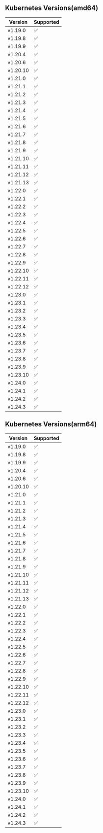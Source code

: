 ## Kubernetes Versions(amd64)
| Version  | Supported          |
|----------|--------------------|
| v1.19.0  | :white_check_mark: |
| v1.19.8  | :white_check_mark: |
| v1.19.9  | :white_check_mark: |
| v1.20.4  | :white_check_mark: |
| v1.20.6  | :white_check_mark: |
| v1.20.10 | :white_check_mark: |
| v1.21.0  | :white_check_mark: |
| v1.21.1  | :white_check_mark: |
| v1.21.2  | :white_check_mark: |
| v1.21.3  | :white_check_mark: |
| v1.21.4  | :white_check_mark: |
| v1.21.5  | :white_check_mark: |
| v1.21.6  | :white_check_mark: |
| v1.21.7  | :white_check_mark: |
| v1.21.8  | :white_check_mark: |
| v1.21.9  | :white_check_mark: |
| v1.21.10 | :white_check_mark: |
| v1.21.11 | :white_check_mark: |
| v1.21.12 | :white_check_mark: |
| v1.21.13 | :white_check_mark: |
| v1.22.0  | :white_check_mark: |
| v1.22.1  | :white_check_mark: |
| v1.22.2  | :white_check_mark: |
| v1.22.3  | :white_check_mark: |
| v1.22.4  | :white_check_mark: |
| v1.22.5  | :white_check_mark: |
| v1.22.6  | :white_check_mark: |
| v1.22.7  | :white_check_mark: |
| v1.22.8  | :white_check_mark: |
| v1.22.9  | :white_check_mark: |
| v1.22.10 | :white_check_mark: |
| v1.22.11 | :white_check_mark: |
| v1.22.12 | :white_check_mark: |
| v1.23.0  | :white_check_mark: |
| v1.23.1  | :white_check_mark: |
| v1.23.2  | :white_check_mark: |
| v1.23.3  | :white_check_mark: |
| v1.23.4  | :white_check_mark: |
| v1.23.5  | :white_check_mark: |
| v1.23.6  | :white_check_mark: |
| v1.23.7  | :white_check_mark: |
| v1.23.8  | :white_check_mark: |
| v1.23.9  | :white_check_mark: |
| v1.23.10 | :white_check_mark: |
| v1.24.0  | :white_check_mark: |
| v1.24.1  | :white_check_mark: |
| v1.24.2  | :white_check_mark: |
| v1.24.3  | :white_check_mark: |

## Kubernetes Versions(arm64)
| Version  | Supported          |
|----------|--------------------|
| v1.19.0  | :white_check_mark: |
| v1.19.8  | :white_check_mark: |
| v1.19.9  | :white_check_mark: |
| v1.20.4  | :white_check_mark: |
| v1.20.6  | :white_check_mark: |
| v1.20.10 | :white_check_mark: |
| v1.21.0  | :white_check_mark: |
| v1.21.1  | :white_check_mark: |
| v1.21.2  | :white_check_mark: |
| v1.21.3  | :white_check_mark: |
| v1.21.4  | :white_check_mark: |
| v1.21.5  | :white_check_mark: |
| v1.21.6  | :white_check_mark: |
| v1.21.7  | :white_check_mark: |
| v1.21.8  | :white_check_mark: |
| v1.21.9  | :white_check_mark: |
| v1.21.10 | :white_check_mark: |
| v1.21.11 | :white_check_mark: |
| v1.21.12 | :white_check_mark: |
| v1.21.13 | :white_check_mark: |
| v1.22.0  | :white_check_mark: |
| v1.22.1  | :white_check_mark: |
| v1.22.2  | :white_check_mark: |
| v1.22.3  | :white_check_mark: |
| v1.22.4  | :white_check_mark: |
| v1.22.5  | :white_check_mark: |
| v1.22.6  | :white_check_mark: |
| v1.22.7  | :white_check_mark: |
| v1.22.8  | :white_check_mark: |
| v1.22.9  | :white_check_mark: |
| v1.22.10 | :white_check_mark: |
| v1.22.11 | :white_check_mark: |
| v1.22.12 | :white_check_mark: |
| v1.23.0  | :white_check_mark: |
| v1.23.1  | :white_check_mark: |
| v1.23.2  | :white_check_mark: |
| v1.23.3  | :white_check_mark: |
| v1.23.4  | :white_check_mark: |
| v1.23.5  | :white_check_mark: |
| v1.23.6  | :white_check_mark: |
| v1.23.7  | :white_check_mark: |
| v1.23.8  | :white_check_mark: |
| v1.23.9  | :white_check_mark: |
| v1.23.10 | :white_check_mark: |
| v1.24.0  | :white_check_mark: |
| v1.24.1  | :white_check_mark: |
| v1.24.2  | :white_check_mark: |
| v1.24.3  | :white_check_mark: |

